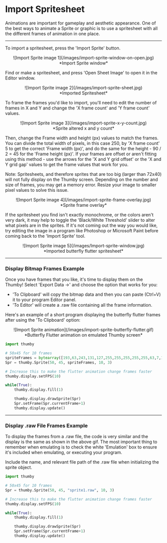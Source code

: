 # Import Spritesheet

Animations are important for gameplay and aesthetic appearance. One of the best ways to animate a Sprite or graphic is to use a spritesheet with all the different frames of animation in one place.

---

To import a spritesheet, press the 'Import Sprite' button. 

<center>
![Import Sprite image 1](/images/import-sprite-window-on-open.jpg)
</center>
<center>
*Import Sprite window*
</center>

Find or make a spritesheet, and press 'Open Sheet Image' to open it in the Editor window. 

<center>
![Import Sprite image 2](/images/import-sprite-sheet.jpg)
</center>
<center>
*Imported Spritesheet*
</center>

To frame the frames you'd like to import, you'll need to edit the number of frames in X and Y and change the 'X frame count' and 'Y frame count' values. 


<center>
![Import Sprite image 3](/images/import-sprite-x-y-count.jpg)
</center>
<center>
*Sprite altered x and y count*
</center>

Then, change the Frame width and height (px) values to match the frames. You can divide the total width of pixels, in this case 250, by 'X frame count' 5 to get the correct 'Frame width (px)', and do the same for the height - 90 / 2 = 45 for the 'Frame height (px)'. If your frames are offset or aren't fitting using this method - use the arrows for the 'X and Y grid offset' or the 'X and Y grid gap' values to get the frame values that work for you.

Note: Spritesheets, and therefore sprites that are too big (larger than 72x40) will not fully display on the Thumby screen. Depending on the number and size of frames, you may get a memory error. Resize your image to smaller pixel values to solve this issue.

<center>
![Import Sprite image 4](/images/import-sprite-frame-overlay.jpg)
</center>
<center>
*Sprite frame overlay*
</center>


If the spritesheet you find isn't exactly monochrome, or the colors aren't very dark, it may help to toggle the 'Black/White Threshold' slider to alter what pixels are in the sprites. If it's not coming out the way you would like, try editing the image in a program like Photoshop or Microsoft Paint before coming back to the 'Import Sprite' tool.

<center>
![Import Sprite image 5](/images/Import-sprite-window.jpg)
</center>
<center>
*Imported butterfly flutter spritesheet*
</center>

---

### Display Bitmap Frames Example

Once you have frames that you like, it's time to display them on the Thumby! Select 'Export Data ->' and choose the option that works for you:

* 'To Clipboard' will copy the bitmap data and then you can paste (Ctrl+V) it to your program Editor panel. 
* 'To Editor' will create a .raw file containing all the frame information. 

Here's an example of a short program displaying the butterfly flutter frames after using the 'To Clipboard' option:

<center>
![Import Sprite animation](/images/import-sprite-butterfly-flutter.gif)
</center>
<center>
*Butterfly Flutter animation on emulated Thumby screen*
</center>

```py
import thumby

# 50x45 for 10 frames
spriteFrames = bytearray([193,63,243,131,127,255,255,255,255,255,63,7,1,1,1,1,1,1,7,63,127,63,63,63,63,31,31,31,31,31,31,31,31,31,63,63,63,255,255,255,255,255,255,255,255,255,255,255,255,255,255,254,252,249,230,132,131,7,15,63,0,0,0,0,0,0,0,0,0,0,0,0,0,0,0,0,0,0,0,0,0,0,0,0,248,252,254,255,255,255,255,255,255,255,255,255,255,255,255,255,255,255,255,255,255,255,255,254,252,252,248,240,224,224,192,128,0,0,0,0,0,0,0,0,0,0,0,0,128,128,192,240,254,255,255,255,255,255,255,255,255,255,255,255,255,255,255,255,255,255,255,255,255,255,255,255,255,255,255,255,255,255,255,255,255,255,255,255,254,254,252,252,252,255,255,255,255,255,255,255,255,255,255,255,255,255,255,255,255,255,255,255,255,255,255,255,255,255,255,255,255,255,255,255,255,255,255,255,255,255,255,255,255,255,255,255,255,255,255,255,255,255,255,255,255,255,255,255,255,255,255,255,255,255,255,255,255,255,255,255,255,255,255,255,255,255,255,255,255,255,31,31,31,31,31,31,31,31,31,31,31,31,31,31,31,31,31,31,31,31,31,31,31,31,31,31,31,31,31,31,31,31,31,31,31,31,31,31,31,31,31,31,31,31,31,31,31,31,31,31,255,255,255,227,137,127,195,3,127,255,255,255,255,255,255,31,3,1,0,0,0,1,1,7,63,31,31,31,15,15,15,15,15,15,15,15,31,31,31,63,255,255,255,255,255,255,255,255,255,255,255,255,255,255,255,254,248,243,196,137,131,15,31,63,0,0,0,0,0,0,0,0,0,0,0,0,0,0,0,0,0,0,0,0,0,0,128,192,252,254,255,255,255,255,255,255,255,255,255,255,255,255,255,255,255,255,255,255,255,255,255,252,252,252,248,240,224,192,128,128,0,0,0,0,0,0,0,0,0,0,0,0,128,192,224,254,255,255,255,255,255,255,255,255,255,255,255,255,255,255,255,255,255,255,255,255,255,255,255,255,255,255,255,255,255,255,255,255,255,255,255,255,254,254,252,252,252,255,255,255,255,255,255,255,255,255,255,255,255,255,255,255,255,255,255,255,255,255,255,255,255,255,255,255,255,255,255,255,255,255,255,255,255,255,255,255,255,255,255,255,255,255,255,255,255,255,255,255,255,255,255,255,255,255,255,255,255,255,255,255,255,255,255,255,255,255,255,255,255,255,31,31,31,31,15,31,15,15,31,31,31,31,31,31,31,31,31,31,31,31,31,31,31,31,31,31,31,31,31,31,31,31,31,31,31,31,31,31,31,31,31,31,31,31,31,31,31,31,31,31,255,255,255,255,255,255,255,129,27,255,193,63,255,255,255,255,255,255,63,15,3,1,0,0,0,0,1,7,31,31,15,15,7,7,7,7,7,7,7,7,15,15,159,255,255,255,255,255,255,255,255,255,255,255,255,255,255,255,255,252,249,230,132,131,135,15,15,1,0,0,0,0,0,0,0,0,0,0,0,0,0,0,0,0,0,0,0,0,0,128,246,255,255,255,255,255,255,255,255,255,255,255,255,255,255,255,255,255,255,255,255,255,255,255,254,252,252,248,240,240,224,192,128,0,0,0,0,0,0,0,0,0,0,0,128,128,192,224,240,255,255,255,255,255,255,255,255,255,255,255,255,255,255,255,255,255,255,255,255,255,255,255,255,255,255,255,255,255,255,255,255,255,255,255,255,254,254,252,252,252,255,255,255,255,255,255,255,255,255,255,255,255,255,255,255,255,255,255,255,255,255,255,255,255,255,255,255,255,255,255,255,255,255,255,255,255,255,255,255,255,255,255,255,255,255,255,255,255,255,255,255,255,255,255,255,255,255,255,255,255,255,255,255,255,255,255,255,255,255,255,31,31,31,31,31,31,31,31,31,31,31,31,31,31,31,31,31,31,31,31,31,31,31,31,31,31,31,31,31,31,31,31,31,31,31,31,31,31,31,31,31,31,31,31,31,31,31,31,31,31,255,255,255,255,255,255,255,255,255,255,251,129,63,241,139,127,255,255,255,255,255,255,63,31,15,15,7,7,7,15,127,255,255,255,255,255,255,255,255,255,255,255,255,255,255,255,255,255,255,255,255,255,255,255,255,255,255,255,255,255,255,255,254,252,251,230,132,131,7,31,15,0,0,0,0,0,0,0,0,0,0,1,1,1,0,0,0,0,0,0,0,0,0,0,225,241,251,255,255,255,255,255,255,255,255,255,255,255,255,255,255,255,255,255,255,255,255,255,254,252,252,248,248,240,224,192,128,128,0,0,0,0,0,0,128,128,128,192,192,224,224,248,254,255,255,255,255,255,255,255,255,255,255,255,255,255,255,255,255,255,255,255,255,255,255,255,255,255,255,255,255,255,255,255,255,255,255,255,255,255,254,254,252,252,255,255,255,255,255,255,255,255,255,255,255,255,255,255,255,255,255,255,255,255,255,255,255,255,255,255,255,255,255,255,255,255,255,255,255,255,255,255,255,255,255,255,255,255,255,255,255,255,255,255,255,255,255,255,255,255,255,255,255,255,255,255,255,255,255,255,31,31,31,31,31,31,31,31,31,31,31,31,31,31,31,31,31,31,31,31,31,31,31,31,31,31,31,31,31,31,31,31,31,31,31,31,31,31,31,31,31,31,31,31,31,31,31,31,31,31,255,255,255,255,255,255,255,255,255,255,255,255,255,255,248,196,31,112,132,63,255,255,255,255,255,255,255,255,255,255,255,255,255,255,255,255,255,255,255,255,255,255,255,255,255,255,255,255,255,255,255,255,255,255,255,255,255,255,255,255,255,255,255,255,255,255,255,254,253,243,194,193,3,7,15,31,63,127,127,255,255,255,255,255,255,255,255,255,255,255,255,255,255,255,255,255,255,255,255,255,255,255,255,255,255,255,255,255,255,255,255,255,255,255,255,255,255,255,255,255,31,0,0,0,0,0,0,0,0,0,1,1,3,7,15,31,31,63,255,255,255,255,255,255,255,255,255,255,255,255,255,255,255,255,255,255,255,255,255,255,255,255,255,255,255,255,255,255,255,255,224,128,0,0,0,0,0,0,0,0,0,0,0,0,0,0,0,1,7,255,255,255,255,255,255,255,255,255,255,255,255,255,255,255,255,255,255,255,255,255,255,255,255,255,255,255,255,255,255,255,255,255,254,252,252,252,254,254,252,248,224,192,128,0,0,0,192,240,254,255,255,255,255,255,255,255,255,255,255,255,31,31,31,31,31,31,31,31,31,31,31,31,31,31,31,31,31,31,31,31,31,31,31,31,31,31,31,31,31,31,31,31,31,31,30,31,31,31,31,31,31,31,31,31,31,31,31,31,31,31,135,47,255,7,255,255,255,255,255,255,255,255,255,255,255,255,255,255,255,255,255,255,255,255,255,255,255,255,255,255,255,255,255,255,255,255,255,255,255,255,255,255,255,255,255,255,255,255,255,255,255,252,241,231,204,19,7,15,63,127,255,255,255,255,255,255,255,255,255,255,255,255,255,255,255,255,255,255,255,255,255,255,255,255,255,255,255,255,255,255,255,255,255,255,255,255,255,255,255,255,255,255,255,255,255,255,62,4,0,0,0,0,1,3,7,15,15,31,63,63,127,255,255,255,255,255,255,255,255,255,255,255,255,255,255,255,255,255,255,255,255,255,255,255,255,255,255,255,255,255,255,255,255,255,255,255,0,0,0,0,0,0,0,0,0,0,0,0,0,0,0,0,1,27,255,255,255,255,255,255,255,255,255,255,255,255,255,255,255,255,255,255,255,255,255,255,255,255,255,255,255,255,255,255,255,255,254,248,240,224,224,224,240,240,224,128,0,0,0,0,0,0,0,128,224,255,255,255,255,255,255,255,255,255,255,255,255,255,255,255,255,255,255,255,255,255,255,255,255,255,31,31,31,31,31,31,31,31,31,31,31,31,31,31,31,31,30,28,24,16,16,26,30,31,31,31,31,31,31,31,31,31,31,31,31,31,31,31,31,31,31,31,31,31,31,31,31,31,31,31,255,255,255,254,240,207,60,96,143,63,255,255,255,255,255,255,255,255,255,255,255,255,255,255,255,255,255,255,255,255,255,255,255,255,255,255,255,255,255,255,255,255,255,255,255,255,255,255,255,255,255,255,255,255,255,255,255,254,249,225,224,1,3,7,7,31,63,63,127,255,255,255,255,255,255,255,255,255,255,255,255,255,255,255,255,255,255,255,255,255,255,255,255,255,255,255,255,255,255,255,255,255,255,255,255,255,255,255,63,7,0,0,0,0,0,0,0,0,0,0,0,1,3,3,7,15,31,255,255,255,255,255,255,255,255,255,255,255,255,255,255,255,255,255,255,255,255,255,255,255,255,255,255,255,255,255,255,255,0,0,0,0,0,0,0,0,128,0,0,0,0,0,0,0,0,0,0,1,3,31,255,255,255,255,255,255,255,255,255,255,255,255,255,255,255,255,255,255,255,255,255,255,255,255,255,255,255,255,255,252,248,240,248,248,248,252,255,252,240,192,0,0,0,0,0,0,0,0,0,224,240,255,255,255,255,255,255,255,255,255,255,255,255,255,255,255,255,255,255,255,31,31,31,31,31,31,31,31,31,31,31,31,31,31,31,31,31,31,31,31,31,30,24,16,16,0,0,30,31,31,31,31,31,31,31,31,31,31,31,31,31,31,31,31,31,31,31,31,31,31,255,255,255,255,255,255,255,225,137,127,225,15,127,255,255,255,255,255,255,255,255,255,255,255,255,255,255,255,255,255,255,255,255,255,255,255,255,255,255,255,255,255,255,255,255,255,255,255,255,255,255,255,255,255,255,255,255,255,255,254,252,243,198,129,131,7,31,31,63,127,255,255,255,255,255,255,255,255,255,255,255,255,255,255,255,255,255,255,255,255,255,255,255,255,255,255,255,255,255,255,255,255,255,255,255,255,255,255,255,255,255,255,255,255,255,14,0,0,0,0,0,0,1,3,7,7,15,31,31,63,255,255,255,255,255,255,255,255,255,255,255,255,255,255,255,255,255,255,255,255,255,255,255,255,255,255,255,255,255,255,255,255,255,255,255,240,0,0,0,0,0,0,0,0,0,0,0,0,0,0,6,15,31,63,255,255,255,255,255,255,255,255,255,255,255,255,255,255,255,255,255,255,255,255,255,255,255,255,255,255,255,255,255,255,255,255,255,252,252,252,248,252,255,255,254,252,240,224,192,128,0,0,0,0,0,3,255,255,255,255,255,255,255,255,255,255,255,255,255,255,31,31,31,31,31,31,31,31,31,31,31,31,31,31,31,31,31,31,31,31,31,31,31,31,31,31,31,31,31,31,30,28,24,16,0,4,31,31,31,31,31,31,31,31,31,31,31,31,31,31,255,255,255,255,255,255,255,255,255,255,255,31,255,223,31,255,255,255,255,255,255,63,63,63,63,63,127,255,255,255,255,255,255,255,255,255,255,255,255,255,255,255,255,255,255,255,255,255,255,255,255,255,255,255,255,255,255,255,255,255,255,252,241,231,220,51,79,31,63,255,0,0,0,0,0,0,0,0,3,15,31,63,63,63,31,31,31,31,31,31,31,31,63,63,63,127,127,255,255,255,255,255,255,255,255,255,255,255,255,255,255,255,255,255,255,255,252,248,240,224,193,192,128,0,0,0,0,0,0,0,0,0,0,0,0,0,0,0,0,0,0,0,0,0,0,192,248,248,255,255,255,255,255,255,255,255,255,255,255,255,255,255,255,255,255,255,255,255,255,255,255,255,255,255,255,254,252,248,240,240,224,224,192,192,224,224,192,224,224,224,224,224,240,255,255,255,255,255,255,255,255,255,255,255,255,255,255,255,255,255,255,255,255,255,255,255,255,255,255,255,255,255,255,255,255,255,255,255,255,255,255,255,255,255,255,255,255,255,255,255,255,255,255,255,255,255,255,255,255,255,31,31,31,31,31,31,31,31,31,31,31,31,31,31,31,31,31,31,31,31,31,31,31,31,31,31,31,31,31,31,31,31,31,31,31,31,31,31,31,31,31,31,31,31,31,31,31,31,31,31,255,255,255,255,255,255,255,255,255,255,255,255,255,255,63,191,255,63,191,255,255,255,255,255,255,255,63,63,63,63,127,255,255,255,255,255,255,255,255,255,255,255,255,255,255,255,255,255,255,255,255,255,255,255,255,255,255,255,255,255,255,255,255,255,255,248,231,140,48,103,95,63,127,255,15,0,0,0,0,0,0,0,1,15,15,15,15,7,7,7,7,7,7,15,15,15,31,31,63,127,255,255,255,255,255,255,255,255,255,255,255,255,255,255,255,255,255,255,255,254,248,240,192,193,192,128,0,0,0,0,0,0,0,0,0,0,0,0,0,0,0,0,0,0,0,0,0,128,232,252,255,255,255,255,255,255,255,255,255,255,255,255,255,255,255,255,255,255,255,255,255,255,255,255,255,255,255,254,254,252,248,240,240,224,224,192,192,192,192,192,192,192,192,192,224,240,255,255,255,255,255,255,255,255,255,255,255,255,255,255,255,255,255,255,255,255,255,255,255,255,255,255,255,255,255,255,255,255,255,255,255,255,255,255,255,255,255,255,255,255,255,255,255,255,255,255,255,255,255,255,31,31,31,31,31,31,31,31,31,31,31,31,31,31,31,31,31,31,31,31,31,31,31,31,31,31,31,31,31,31,31,31,31,31,31,31,31,31,31,31,31,31,31,31,31,31,31,31,31,31])
Spr = thumby.Sprite(50, 45, spriteFrames, 10, 3) 

# Increase this to make the flutter animation change frames faster
thumby.display.setFPS(10) 

while(True):
    thumby.display.fill(1) 

    thumby.display.drawSprite(Spr)
    Spr.setFrame(Spr.currentFrame+1)
    thumby.display.update()
```

---

### Display .raw File Frames Example

To display the frames from a .raw file, the code is very similar and the display is the same as shown in the above gif. The most important thing to remember when emulating is to check the white 'Emulation' box to ensure it's included when emulating, or executing your program. 

Include the name, and relevant file path of the .raw file when initializing the sprite object.


```py
import thumby

# 50x45 for 10 frames
Spr = thumby.Sprite(50, 45, "sprite1.raw", 10, 3)

# Increase this to make the flutter animation change frames faster
thumby.display.setFPS(10)

while(True):
    thumby.display.fill(1) 

    thumby.display.drawSprite(Spr)
    Spr.setFrame(Spr.currentFrame+1)
    thumby.display.update()

```